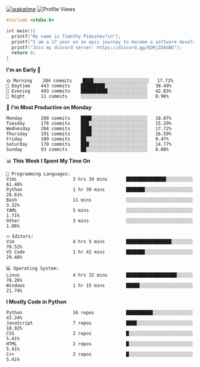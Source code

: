 [![wakatime](https://wakatime.com/badge/user/b920b284-3cde-4cd4-b72e-f7f22d050b16.svg)](https://wakatime.com/@b920b284-3cde-4cd4-b72e-f7f22d050b16)
![Profile Views](http://img.shields.io/badge/Profile%20Views-856-blue)
```c
#include <stdio.h>

int main(){
  printf("My name is Timothy Pidashev!\n"); 
  printf("I am a 17 year on an epic journey to become a software developer!\n");
  printf("Join my discord server: https://discord.gg/EDRjZdkGBG");
  return 0;
}
```

<!--START_SECTION:waka-->
**I'm an Early 🐤** 

```text
🌞 Morning    204 commits    ████░░░░░░░░░░░░░░░░░░░░░   17.72% 
🌆 Daytime    443 commits    █████████░░░░░░░░░░░░░░░░   38.49% 
🌃 Evening    493 commits    ██████████░░░░░░░░░░░░░░░   42.83% 
🌙 Night      11 commits     ░░░░░░░░░░░░░░░░░░░░░░░░░   0.96%

```
📅 **I'm Most Productive on Monday** 

```text
Monday       208 commits    ████░░░░░░░░░░░░░░░░░░░░░   18.07% 
Tuesday      176 commits    ███░░░░░░░░░░░░░░░░░░░░░░   15.29% 
Wednesday    204 commits    ████░░░░░░░░░░░░░░░░░░░░░   17.72% 
Thursday     191 commits    ████░░░░░░░░░░░░░░░░░░░░░   16.59% 
Friday       109 commits    ██░░░░░░░░░░░░░░░░░░░░░░░   9.47% 
Saturday     170 commits    ███░░░░░░░░░░░░░░░░░░░░░░   14.77% 
Sunday       93 commits     ██░░░░░░░░░░░░░░░░░░░░░░░   8.08%

```


📊 **This Week I Spent My Time On** 

```text
💬 Programming Languages: 
VimL                     3 hrs 34 mins       ███████████████░░░░░░░░░░   61.46% 
Python                   1 hr 39 mins        ███████░░░░░░░░░░░░░░░░░░   28.61% 
Bash                     11 mins             ░░░░░░░░░░░░░░░░░░░░░░░░░   3.32% 
YAML                     5 mins              ░░░░░░░░░░░░░░░░░░░░░░░░░   1.71% 
Other                    3 mins              ░░░░░░░░░░░░░░░░░░░░░░░░░   1.06%

🔥 Editors: 
Vim                      4 hrs 5 mins        █████████████████░░░░░░░░   70.52% 
VS Code                  1 hr 42 mins        ███████░░░░░░░░░░░░░░░░░░   29.48%

💻 Operating System: 
Linux                    4 hrs 32 mins       ███████████████████░░░░░░   78.26% 
Windows                  1 hr 15 mins        █████░░░░░░░░░░░░░░░░░░░░   21.74%

```

**I Mostly Code in Python** 

```text
Python                   16 repos            ██████████░░░░░░░░░░░░░░░   43.24% 
JavaScript               7 repos             ████░░░░░░░░░░░░░░░░░░░░░   18.92% 
CSS                      2 repos             █░░░░░░░░░░░░░░░░░░░░░░░░   5.41% 
HTML                     2 repos             █░░░░░░░░░░░░░░░░░░░░░░░░   5.41% 
C++                      2 repos             █░░░░░░░░░░░░░░░░░░░░░░░░   5.41%

```



<!--END_SECTION:waka-->
